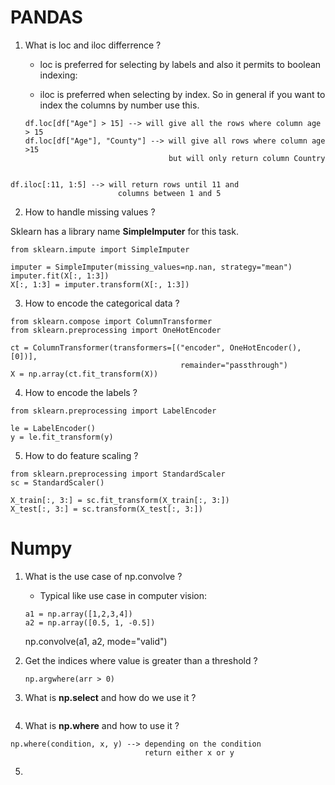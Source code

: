 # PANDAS

1. What is loc and iloc differrence ? 
   
   - loc is preferred for selecting by labels and also it permits to boolean indexing:
   
   - iloc is preferred when selecting by index. So in general if you want to index the columns by number use this.
   
   ```
   df.loc[df["Age"] > 15] --> will give all the rows where column age > 15
   df.loc[df["Age"], "County"] --> will give all rows where column age >15 
                                   but will only return column Country  
   ```

```
df.iloc[:11, 1:5] --> will return rows until 11 and 
                        columns between 1 and 5
```

2. How to handle missing values ?

Sklearn has a library name **SimpleImputer** for this task.

```
from sklearn.impute import SimpleImputer

imputer = SimpleImputer(missing_values=np.nan, strategy="mean")
imputer.fit(X[:, 1:3])
X[:, 1:3] = imputer.transform(X[:, 1:3])
```

3. How to encode the categorical data ?

```
from sklearn.compose import ColumnTransformer
from sklearn.preprocessing import OneHotEncoder

ct = ColumnTransformer(transformers=[("encoder", OneHotEncoder(), [0])], 
                                      remainder="passthrough")
X = np.array(ct.fit_transform(X))
```

4. How to encode the labels ?

```
from sklearn.preprocessing import LabelEncoder

le = LabelEncoder()
y = le.fit_transform(y)
```

5. How to do feature scaling ?

```
from sklearn.preprocessing import StandardScaler
sc = StandardScaler()

X_train[:, 3:] = sc.fit_transform(X_train[:, 3:])
X_test[:, 3:] = sc.transform(X_test[:, 3:])
```

# Numpy

1. What is the use case of np.convolve ?
   
   - Typical like use case in computer vision:
   
   ```
   a1 = np.array([1,2,3,4])
   a2 = np.array([0.5, 1, -0.5])
   ```
   
   np.convolve(a1, a2, mode="valid")

2. Get the indices where value is greater than a threshold ?
   
   ```
   np.argwhere(arr > 0)
   ```

3. What is **np.select** and how do we use it ?

```

```

4. What is **np.where** and how to use it ?

```
np.where(condition, x, y) --> depending on the condition
                              return either x or y
```

5. 
